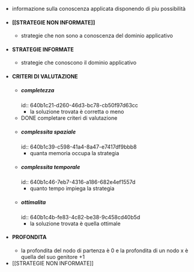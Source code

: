 - informazione sulla conoscenza applicata disponendo di piu possibilità
- #### [[STRATEGIE NON INFORMATE]]
	- strategie che non sono a conoscenza del dominio applicativo
- #### STRATEGIE INFORMATE
	- strategie che conoscono il dominio applicativo
- #### CRITERI DI VALUTAZIONE
	- ##### completezza
	  id:: 640b1c21-d260-46d3-bc78-cb50f97d63cc
		- la soluzione trovata è corretta o meno
	- DONE completare criteri di valutazione
	- ##### complessita spaziale
	  id:: 640b1c39-c598-41a4-8a47-e7417df9bbb8
		- quanta memoria occupa la strategia
	- ##### complessita temporale
	  id:: 640b1c46-7eb7-4316-a186-682e4ef1557d
		- quanto tempo impiega la strategia
	- ##### ottimalita
	  id:: 640b1c4b-fe83-4c82-be38-9c458cd40b5d
		- la soluzione trovata è quella ottimale
- #### PROFONDITA
	- la profondita del nodo di partenza è 0 e la profondita di un nodo x è quella del suo genitore +1
- [[STRATEGIE NON INFORMATE]]


